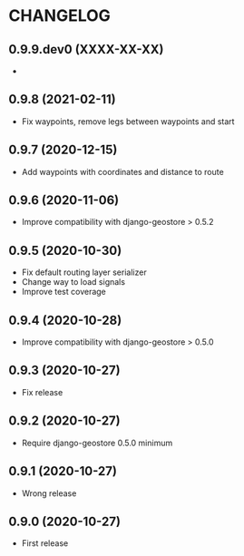 CHANGELOG
=========

0.9.9.dev0     (XXXX-XX-XX)
---------------------------

* 

0.9.8          (2021-02-11)
---------------------------

* Fix waypoints, remove legs between waypoints and start

0.9.7          (2020-12-15)
---------------------------

* Add waypoints with coordinates and distance to route

0.9.6          (2020-11-06)
---------------------------

* Improve compatibility with django-geostore > 0.5.2

0.9.5          (2020-10-30)
---------------------------

* Fix default routing layer serializer
* Change way to load signals
* Improve test coverage


0.9.4          (2020-10-28)
---------------------------

* Improve compatibility with django-geostore > 0.5.0


0.9.3          (2020-10-27)
---------------------------

* Fix release


0.9.2          (2020-10-27)
---------------------------

* Require django-geostore 0.5.0 minimum


0.9.1          (2020-10-27)
---------------------------

* Wrong release


0.9.0          (2020-10-27)
---------------------------

* First release

